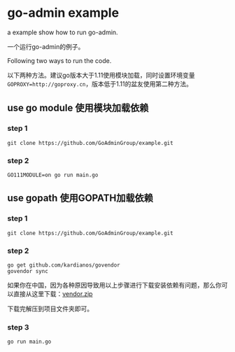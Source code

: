 # go-admin example

a example show how to run go-admin.

一个运行go-admin的例子。

Following two ways to run the code.

以下两种方法。建议go版本大于1.11使用模块加载，同时设置环境变量```GOPROXY=http://goproxy.cn```，版本低于1.11的盆友使用第二种方法。

## use go module 使用模块加载依赖

### step 1

```shell
git clone https://github.com/GoAdminGroup/example.git
```

### step 2

```shell
GO111MODULE=on go run main.go
```

## use gopath 使用GOPATH加载依赖

### step 1

```shell
git clone https://github.com/GoAdminGroup/example.git
```

### step 2

```shell
go get github.com/kardianos/govendor
govendor sync
```

如果你在中国，因为各种原因导致用以上步骤进行下载安装依赖有问题，那么你可以直接从这里下载：[vendor.zip](https://gitee.com/cg33/go-admin/attach_files/279551/download)

下载完解压到项目文件夹即可。

### step 3

```shell
go run main.go
```

